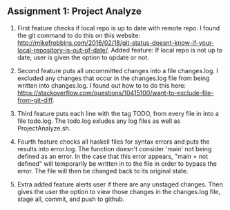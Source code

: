 ## Assignment 1: Project Analyze

1) First feature checks if local repo is up to date with remote repo. I found the git command to do this on this website: http://mikefrobbins.com/2016/02/18/git-status-doesnt-know-if-your-local-repository-is-out-of-date/. Added feature: If local repo is not up to date, user is given the option to update or not.

2) Second feature puts all uncommitted changes into a file changes.log. I excluded any changes that occur in the changes.log file from being written into changes.log. I found out how to to do this here: https://stackoverflow.com/questions/10415100/want-to-exclude-file-from-git-diff.

3) Third feature puts each line with the tag TODO, from every file in into a file todo.log. The todo.log exludes any log files as well as ProjectAnalyze.sh.

4) Fourth feature checks all haskell files for syntax errors and puts the results into error.log. The function doesn't consider 'main' not being defined as an error. In the case that this error appears, "main = not defined" will temporarily be written in to the file in order to bypass the error. The file will then be changed back to its original state.

5) Extra added feature alerts user if there are any unstaged changes. Then gives the user the option to view those changes in the changes.log file, stage all, commit, and push to github.
